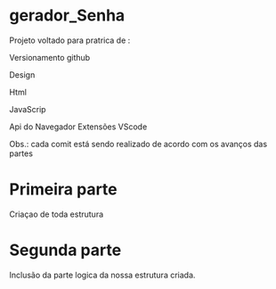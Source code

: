 ﻿# gerador_Senha

Projeto voltado para pratrica de :

Versionamento github

Design

Html

JavaScrip

Api do Navegador
Extensões VScode

Obs.: cada comit está sendo realizado de acordo com os avanços das partes

# Primeira parte
Criaçao de toda estrutura

# Segunda parte 
Inclusão da parte logica da nossa estrutura criada.




